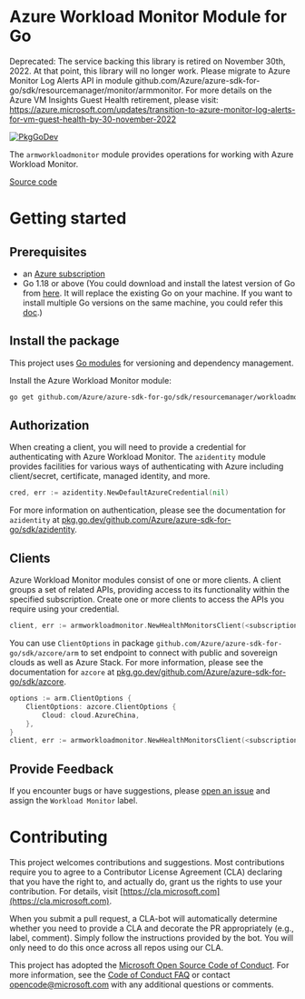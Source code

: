 # Azure Workload Monitor Module for Go

Deprecated: The service backing this library is retired on November 30th, 2022. At that point, this library will no longer work. Please migrate to Azure Monitor Log Alerts API in module github.com/Azure/azure-sdk-for-go/sdk/resourcemanager/monitor/armmonitor.
For more details on the Azure VM Insights Guest Health retirement, please visit: https://azure.microsoft.com/updates/transition-to-azure-monitor-log-alerts-for-vm-guest-health-by-30-november-2022

[![PkgGoDev](https://pkg.go.dev/badge/github.com/Azure/azure-sdk-for-go/sdk/resourcemanager/workloadmonitor/armworkloadmonitor)](https://pkg.go.dev/github.com/Azure/azure-sdk-for-go/sdk/resourcemanager/workloadmonitor/armworkloadmonitor)

The `armworkloadmonitor` module provides operations for working with Azure Workload Monitor.

[Source code](https://github.com/Azure/azure-sdk-for-go/tree/main/sdk/resourcemanager/workloadmonitor/armworkloadmonitor)

# Getting started

## Prerequisites

- an [Azure subscription](https://azure.microsoft.com/free/)
- Go 1.18 or above (You could download and install the latest version of Go from [here](https://go.dev/doc/install). It will replace the existing Go on your machine. If you want to install multiple Go versions on the same machine, you could refer this [doc](https://go.dev/doc/manage-install).)

## Install the package

This project uses [Go modules](https://github.com/golang/go/wiki/Modules) for versioning and dependency management.

Install the Azure Workload Monitor module:

```sh
go get github.com/Azure/azure-sdk-for-go/sdk/resourcemanager/workloadmonitor/armworkloadmonitor
```

## Authorization

When creating a client, you will need to provide a credential for authenticating with Azure Workload Monitor.  The `azidentity` module provides facilities for various ways of authenticating with Azure including client/secret, certificate, managed identity, and more.

```go
cred, err := azidentity.NewDefaultAzureCredential(nil)
```

For more information on authentication, please see the documentation for `azidentity` at [pkg.go.dev/github.com/Azure/azure-sdk-for-go/sdk/azidentity](https://pkg.go.dev/github.com/Azure/azure-sdk-for-go/sdk/azidentity).

## Clients

Azure Workload Monitor modules consist of one or more clients.  A client groups a set of related APIs, providing access to its functionality within the specified subscription.  Create one or more clients to access the APIs you require using your credential.

```go
client, err := armworkloadmonitor.NewHealthMonitorsClient(<subscription ID>, cred, nil)
```

You can use `ClientOptions` in package `github.com/Azure/azure-sdk-for-go/sdk/azcore/arm` to set endpoint to connect with public and sovereign clouds as well as Azure Stack. For more information, please see the documentation for `azcore` at [pkg.go.dev/github.com/Azure/azure-sdk-for-go/sdk/azcore](https://pkg.go.dev/github.com/Azure/azure-sdk-for-go/sdk/azcore).

```go
options := arm.ClientOptions {
    ClientOptions: azcore.ClientOptions {
        Cloud: cloud.AzureChina,
    },
}
client, err := armworkloadmonitor.NewHealthMonitorsClient(<subscription ID>, cred, &options)
```

## Provide Feedback

If you encounter bugs or have suggestions, please
[open an issue](https://github.com/Azure/azure-sdk-for-go/issues) and assign the `Workload Monitor` label.

# Contributing

This project welcomes contributions and suggestions. Most contributions require
you to agree to a Contributor License Agreement (CLA) declaring that you have
the right to, and actually do, grant us the rights to use your contribution.
For details, visit [https://cla.microsoft.com](https://cla.microsoft.com).

When you submit a pull request, a CLA-bot will automatically determine whether
you need to provide a CLA and decorate the PR appropriately (e.g., label,
comment). Simply follow the instructions provided by the bot. You will only
need to do this once across all repos using our CLA.

This project has adopted the
[Microsoft Open Source Code of Conduct](https://opensource.microsoft.com/codeofconduct/).
For more information, see the
[Code of Conduct FAQ](https://opensource.microsoft.com/codeofconduct/faq/)
or contact [opencode@microsoft.com](mailto:opencode@microsoft.com) with any
additional questions or comments.